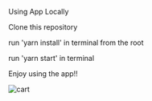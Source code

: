 Using App Locally

Clone this repository

run 'yarn install' in terminal from the root

run 'yarn start' in terminal

Enjoy using the app!!

![cart](https://user-images.githubusercontent.com/66129893/173445771-ed3eb795-9c7e-41e3-aa70-9cef9922c970.PNG)
